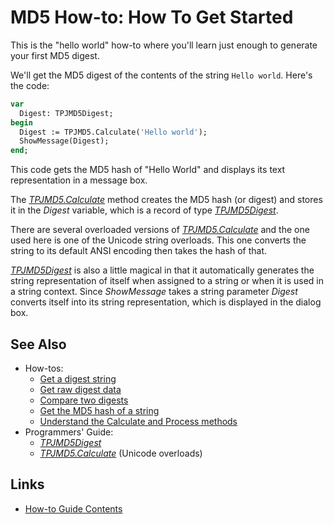 # MD5 How-to: How To Get Started

This is the "hello world" how-to where you'll learn just enough to generate your first MD5 digest.

We'll get the MD5 digest of the contents of the string `Hello world`. Here's the code:

```pascal
var
  Digest: TPJMD5Digest;
begin
  Digest := TPJMD5.Calculate('Hello world');
  ShowMessage(Digest);
end;
```

This code gets the MD5 hash of "Hello World" and displays its text representation in a message box.

The [_TPJMD5.Calculate_](../API/TPJMD5-Calculate.md) method creates the MD5 hash (or digest) and stores it in the _Digest_ variable, which is a record of type [_TPJMD5Digest_](../API/TPJMD5Digest.md).

There are several overloaded versions of [_TPJMD5.Calculate_](../API/TPJMD5-Calculate.md) and the one used here is one of the Unicode string overloads. This one converts the string to its default ANSI encoding then takes the hash of that.

[_TPJMD5Digest_](../API/TPJMD5Digest.md) is also a little magical in that it automatically generates the string representation of itself when assigned to a string or when it is used in a string context. Since _ShowMessage_ takes a string parameter _Digest_ converts itself into its string representation, which is displayed in the dialog box.

## See Also

* How-tos:
  * [Get a digest string](./GetDigestAsString.md)
  * [Get raw digest data](./GetDigestData.md)
  * [Compare two digests](./CompareDigests.md)
  * [Get the MD5 hash of a string](./HashString.md)
  * [Understand the Calculate and Process methods](./UseCalculateAndProcess.md)
* Programmers' Guide:
  * [_TPJMD5Digest_](../API/TPJMD5Digest.md)
  * [_TPJMD5.Calculate_](../API/TPJMD5-Calculate.md#unicode-string-versions
) (Unicode overloads)

## Links

* [How-to Guide Contents](../HowTo.md)
